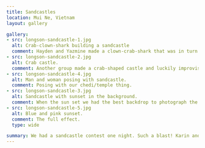 ```yaml
---
title: Sandcastles
location: Mui Ne, Vietnam
layout: gallery

gallery:
- src: longson-sandcastle-1.jpg
  alt: Crab-clown-shark building a sandcastle
  comment: Hayden and Yazmine made a clown-crab-shark that was in turn building his own sandcastle.
- src: longson-sandcastle-2.jpg
  alt: Crab castle.
  comment: Another group made a crab-shaped castle and luckily improvised a sturdy seawall then the tide rolled in during our competition.
- src: longson-sandcastle-4.jpg
  alt: Man and woman posing with sandcastle.
  comment: Posing with our chedi/temple thing.
- src: longson-sandcastle-3.jpg
  alt: Sandcastle with sunset in the background.
  comment: When the sun set we had the best backdrop to photograph the final products of our labor.
- src: longson-sandcastle-5.jpg
  alt: Blue and pink sunset.
  comment: The full effect.
  type: wide

summary: We had a sandcastle contest one night. Such a blast! Karin and I were declared the winners based on our excellent teamwork 💗
---
```


